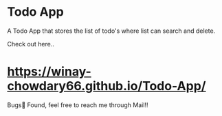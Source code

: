 # Todo App
A Todo App that stores the list of todo's where list can search and delete.


Check out here..

# https://winay-chowdary66.github.io/Todo-App/



Bugs🐛 Found, feel free to reach me through Mail!!

